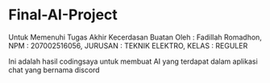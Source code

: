 # Final-AI-Project
Untuk Memenuhi Tugas Akhir Kecerdasan Buatan Oleh : Fadillah Romadhon, NPM : 207002516056, JURUSAN : TEKNIK ELEKTRO, KELAS : REGULER

Ini adalah hasil codingsaya untuk membuat AI yang terdapat dalam aplikasi chat yang bernama discord
